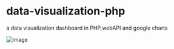 # data-visualization-php
 a data visualization dashboard in PHP,webAPI and google charts

![image](https://github.com/Binay1510/data-visualization-php/assets/81138092/0ff90abe-dec4-4b5b-8d5d-ac976d47775a)
